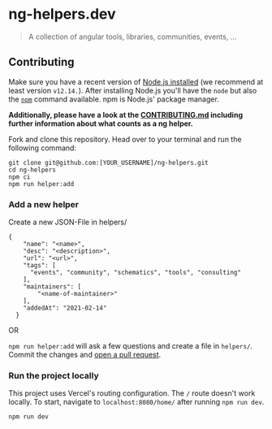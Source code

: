 # ng-helpers.dev

> A collection of angular tools, libraries, communities, events, ...


## Contributing

Make sure you have a recent version of [Node.js installed](https://nodejs.org/en/) (we recommend at least version `v12.14.`). After installing Node.js you'll have the `node` but also the [`npm`](https://www.npmjs.com/) command available. npm is Node.js' package manager.

**Additionally, please have a look at the [CONTRIBUTING.md](./CONTRIBUTING.md) including further information about what counts as a ng helper.**

Fork and clone this repository. Head over to your terminal and run the following command:

```
git clone git@github.com:[YOUR_USERNAME]/ng-helpers.git
cd ng-helpers
npm ci
npm run helper:add
```

### Add a new helper

Create a new JSON-File  in helpers/ 
```
{
    "name": "<name>",
    "desc": "<description>",
    "url": "<url>",
    "tags": [
      "events", "community", "schematics", "tools", "consulting"
    ],
    "maintainers": [
        "<name-of-maintainer>"
    ],
    "addedAt": "2021-02-14"
  }
```

OR

`npm run helper:add` will ask a few questions and create a file in `helpers/`.
Commit the changes and [open a pull request](https://help.github.com/en/github/collaborating-with-issues-and-pull-requests/creating-a-pull-request).

### Run the project locally

This project uses Vercel's routing configuration. The `/` route doesn't work locally. To start, navigate to `localhost:8080/home/` after running `npm run dev`.

```
npm run dev
```
